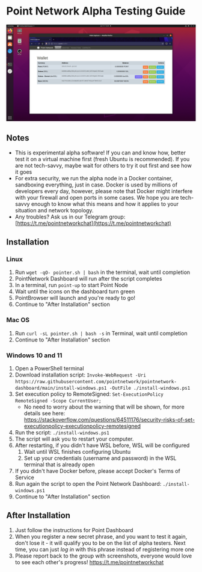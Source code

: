# Point Network Alpha Testing Guide

![alpha screenshot](resources/alpha_screenshot.png)

## Notes

- This is experimental alpha software! If you can and know how, better test it on a virtual machine first (fresh Ubuntu is recommended). If you are not tech-savvy, maybe wait for others to try it out first and see how it goes
- For extra security, we run the alpha node in a Docker container, sandboxing everything, just in case. Docker is used by millions of developers every day, however, please note that Docker might interfere with your firewall and open ports in some cases. We hope you are tech-savvy enough to know what this means and how it applies to your situation and network topology.
- Any troubles? Ask us in our Telegram group: [https://t.me/pointnetworkchat](https://t.me/pointnetworkchat)

## Installation

### Linux

1. Run `wget -qO- pointer.sh | bash` in the terminal, wait until completion
2. PointNetwork Dashboard will run after the script completes
3. In a terminal, run `point-up` to start Point Node
4. Wait until the icons on the dashboard turn green
5. PointBrowser will launch and you're ready to go!
6. Continue to "After Installation" section

### Mac OS

1. Run `curl -sL pointer.sh | bash -s` in Terminal, wait until completion
2. Continue to "After Installation" section

### Windows 10 and 11

1. Open a PowerShell terminal
2. Download installation script: `Invoke-WebRequest -Uri https://raw.githubusercontent.com/pointnetwork/pointnetwork-dashboard/main/install-windows.ps1 -OutFile ./install-windows.ps1`
3. Set execution policy to RemoteSigned: `Set-ExecutionPolicy RemoteSigned -Scope CurrentUser;`
   * No need to worry about the warning that will be shown, for more details see here: https://stackoverflow.com/questions/64511176/security-risks-of-set-executionpolicy-executionpolicy-remotesigned
5. Run the script: `./install-windows.ps1`
6. The script will ask you to restart your computer.
7. After restarting, if you didn't have WSL before, WSL will be configured
   1. Wait until WSL finishes configuring Ubuntu
   1. Set up your credentials (username and password) in the WSL terminal that is already open
8. If you didn't have Docker before, please accept Docker's Terms of Service
9. Run again the script to open the Point Network Dashboard: `./install-windows.ps1`
10. Continue to "After Installation" section

## After Installation

1. Just follow the instructions for Point Dashboard
2. When you register a new secret phrase, and you want to test it again, don't lose it - it will qualify you to be on the list of alpha testers. Next time, you can just *log in* with this phrase instead of registering more one
3. Please report back to the group with screenshots, everyone would love to see each other's progress! https://t.me/pointnetworkchat
